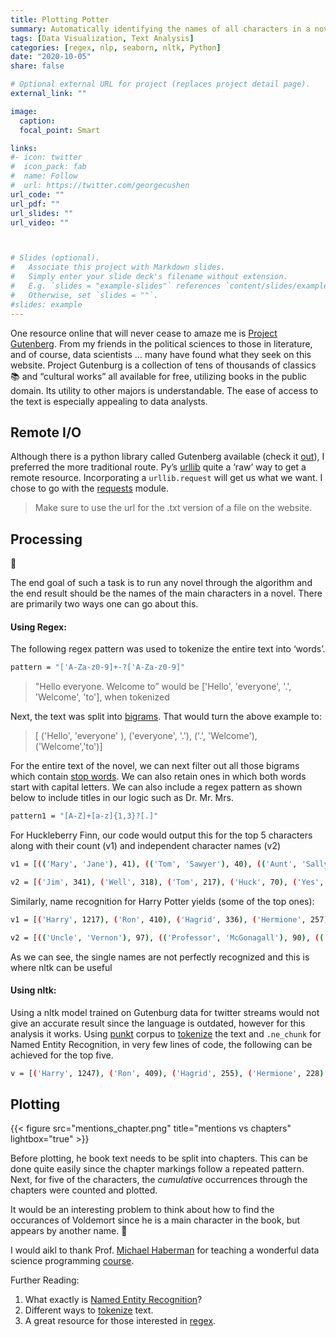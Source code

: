 ```yaml
---
title: Plotting Potter
summary: Automatically identifying the names of all characters in a novel ... and visualizing character mentions
tags: [Data Visualization, Text Analysis]
categories: [regex, nlp, seaborn, nltk, Python]
date: "2020-10-05"
share: false

# Optional external URL for project (replaces project detail page).
external_link: ""

image:
  caption: 
  focal_point: Smart

links:
#- icon: twitter
#  icon_pack: fab
#  name: Follow
#  url: https://twitter.com/georgecushen
url_code: ""
url_pdf: ""
url_slides: ""
url_video: ""



# Slides (optional).
#   Associate this project with Markdown slides.
#   Simply enter your slide deck's filename without extension.
#   E.g. `slides = "example-slides"` references `content/slides/example-slides.md`.
#   Otherwise, set `slides = ""`.
#slides: example
---
```


One resource online that will never cease to amaze me is [Project Gutenberg](https://www.gutenberg.org/). From my friends in the political sciences to those in literature, and of course, data scientists … many have found what they seek on this website. Project Gutenburg is a collection of tens of thousands of classics 📚 and “cultural works” all available for free, utilizing books in the public domain. Its utility to other majors is understandable. The ease of access to the text is especially appealing to data analysts.

## Remote I/O

Although there is a python library called Gutenberg available (check it [out](https://pypi.org/project/Gutenberg/)), I preferred the more traditional route. Py’s [urllib](https://docs.python.org/3/library/urllib.html) quite a ‘raw’ way to get a remote resource. Incorporating a ```urllib.request``` will get us what we want. I chose to go with the [requests](https://stackoverflow.com/questions/18810777/how-do-i-read-a-response-from-python-requests) module.

> Make sure to use the url for the .txt version of a file on the website.

## Processing

🐍

The end goal of such a task is to run any novel through the algorithm and the end result should be the names of the main characters in a novel. There are primarily two ways one can go about this.

#### Using Regex:

The following regex pattern was used to tokenize the entire text into ‘words’.
```sh
pattern = "['A-Za-z0-9]+-?['A-Za-z0-9]"
```
>"Hello everyone. Welcome to” 
>would be 
>['Hello', 'everyone', '.', 'Welcome', 'to'],  when tokenized


Next, the text was split into [bigrams](). That would turn the above example to:
>[ ('Hello', 'everyone' ), ('everyone', '.'), ('.', 'Welcome'), ('Welcome','to')]

For the entire text of the novel, we can next filter out all those bigrams which contain [stop words](https://en.wikipedia.org/wiki/Stop_word). We can also retain ones in which both words start with capital letters. We can also include a regex pattern as shown below to include titles in our logic such as Dr. Mr. Mrs.

```sh
pattern1 = "[A-Z]+[a-z]{1,3}?[.]"
```

For Huckleberry Finn, our code would output this for the top 5 characters along with their count (v1) and independent character names (v2)

```sh
v1 = [(('Mary', 'Jane'), 41), (('Tom', 'Sawyer'), 40), (('Aunt', 'Sally'), 39), (('Miss', 'Watson'), 20), (('Miss', 'Mary'), 19)]

v2 = [('Jim', 341), ('Well', 318), ('Tom', 217), ('Huck', 70), ('Yes', 68)]
```

Similarly, name recognition for Harry Potter yields (some of the top ones):

```sh
v1 = [('Harry', 1217), ('Ron', 410), ('Hagrid', 336), ('Hermione', 257), ('Professor', 180)]

v2 = [(('Uncle', 'Vernon'), 97), (('Professor', 'McGonagall'), 90), (('Aunt', 'Petunia'), 51), (('Mr', 'Dursley'), 29), (('Harry', 'Potter'), 28)]
```

As we can see, the single names are not perfectly recognized and this is where nltk can be useful

#### Using nltk:

Using a nltk model trained on Gutenburg data for twitter streams would not give an accurate result since the language is outdated, however for this analysis it works. Using [punkt](https://www.nltk.org/_modules/nltk/tokenize/punkt.html) corpus to [tokenize](https://www.nltk.org/api/nltk.tokenize.html) the text and ```.ne_chunk``` for Named Entity Recognition, in very few lines of code, the following can be achieved for the top five.

```sh
v = [('Harry', 1247), ('Ron', 409), ('Hagrid', 255), ('Hermione', 228), ('Snape', 129)]
```

## Plotting

{{< figure src="mentions_chapter.png" title="mentions vs chapters" lightbox="true" >}}


Before plotting, he book text needs to be split into chapters. This can be done quite easily since the chapter markings follow a repeated pattern. Next, for five of the characters, the *cumulative* occurrences through the chapters were counted and plotted. 

It would be an interesting problem to think about how to find the occurances of Voldemort since he is a main character in the book, but appears by another name. 🤔

I would aikl to thank Prof. [Michael Haberman](https://ischool.illinois.edu/people/michael-haberman) for teaching a wonderful data science programming [course](https://uicourses.web.illinois.edu/info490mh/syllabus/).

Further Reading:

1.	What exactly is [Named Entity Recognition](https://towardsdatascience.com/named-entity-recognition-with-nltk-and-spacy-8c4a7d88e7da)?
2.	Different ways to [tokenize](https://towardsdatascience.com/benchmarking-python-nlp-tokenizers-3ac4735100c5) text.
3.	A great resource for those interested in [regex](https://nikic.github.io/2012/06/15/The-true-power-of-regular-expressions.html#:~:text=Regular%20expressions%20(at%20least%20PCRE)%20can%20match%20all%20context%2D,least%20some%20context%2Dsensitive%20languages.&text=As%20such%20you%20can%20solve%20any%20other%20NP%20problem%20using%20regular%20expressions.).

